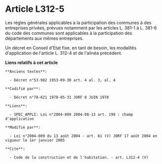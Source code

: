 # Article L312-5

Les règles générales applicables à la participation des communes à des entreprises privées, prévues notamment par les
articles L. 381-1 à L. 381-6 du code des communes sont applicables à la participation des départements aux mêmes
entreprises. 

Un décret en Conseil d'Etat fixe, en tant de besoin, les modalités d'application de l'article L. 312-4 et de l'alinéa
précédent.

**Liens relatifs à cet article**

	**Anciens textes**:

	  - Décret n°53-982 1953-09-30 art. 4 al. 3, al. 4

	**Codifié par**:

	  - Décret n°78-621 1978-05-31 JORF 8 JUIN 1978

	**Liens**:

	  - SPEC_APPLI: Loi n°2004-809 2004-08-13 art. 199 : champ d'application

	**Modifié par**:

	  - Loi n°2004-809 du 13 août 2004 - art. 61 (V) JORF 17 août 2004 en vigueur le 1er janvier 2005

	**Cite**:

	  - Code de la construction et de l'habitation. - art. L312-4 (V)
